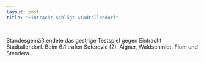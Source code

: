 ```yaml
---
layout: post
title: "Eintracht schlägt Stadtallendorf"

---
```


Standesgemäß endete das gestrige Testspiel gegen Eintracht Stadtallendorf. Beim 6:1 trafen Seferovic (2), Aigner, Waldschmidt, Flum und Stendera.



